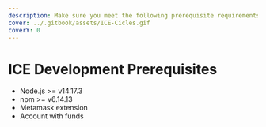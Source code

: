 ```yaml
---
description: Make sure you meet the following prerequisite requirements
cover: ../.gitbook/assets/ICE-Cicles.gif
coverY: 0
---
```


# ICE Development Prerequisites

* Node.js >= v14.17.3
* npm >= v6.14.13
* Metamask extension&#x20;
* Account with funds
